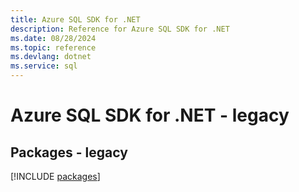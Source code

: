 ```yaml
---
title: Azure SQL SDK for .NET
description: Reference for Azure SQL SDK for .NET
ms.date: 08/28/2024
ms.topic: reference
ms.devlang: dotnet
ms.service: sql
---
```

# Azure SQL SDK for .NET - legacy
## Packages - legacy
[!INCLUDE [packages](sql-index.md)]